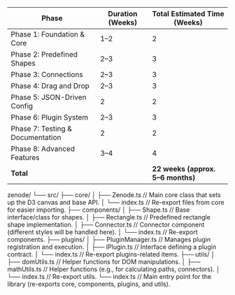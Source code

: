| **Phase**                         | **Duration (Weeks)** | **Total Estimated Time (Weeks)**         |
|-----------------------------------|----------------------|------------------------------------------|
| Phase 1: Foundation & Core        | 1–2                  | 2                                        |
| Phase 2: Predefined Shapes        | 2–3                  | 3                                        |
| Phase 3: Connections              | 2–3                  | 3                                        |
| Phase 4: Drag and Drop            | 2–3                  | 3                                        |
| Phase 5: JSON-Driven Config       | 2                    | 2                                        |
| Phase 6: Plugin System            | 2–3                  | 3                                        |
| Phase 7: Testing & Documentation  | 2                    | 2                                        |
| Phase 8: Advanced Features        | 3–4                  | 4                                        |
| **Total**                         |                      | **22 weeks (approx. 5–6 months)**        |


zenode/
└── src/
    ├── core/
    │   ├── Zenode.ts           // Main core class that sets up the D3 canvas and base API.
    │   └── index.ts            // Re-export files from core for easier importing.
    ├── components/
    │   ├── Shape.ts            // Base interface/class for shapes.
    │   ├── Rectangle.ts        // Predefined rectangle shape implementation.
    │   ├── Connector.ts        // Connector component (different styles will be handled here).
    │   └── index.ts            // Re-export components.
    ├── plugins/
    │   ├── PluginManager.ts    // Manages plugin registration and execution.
    │   ├── IPlugin.ts          // Interface defining a plugin contract.
    │   └── index.ts            // Re-export plugins-related items.
    ├── utils/
    │   ├── domUtils.ts         // Helper functions for DOM manipulations.
    │   ├── mathUtils.ts        // Helper functions (e.g., for calculating paths, connectors).
    │   └── index.ts            // Re-export utils.
    └── index.ts                // Main entry point for the library (re-exports core, components, plugins, and utils).
